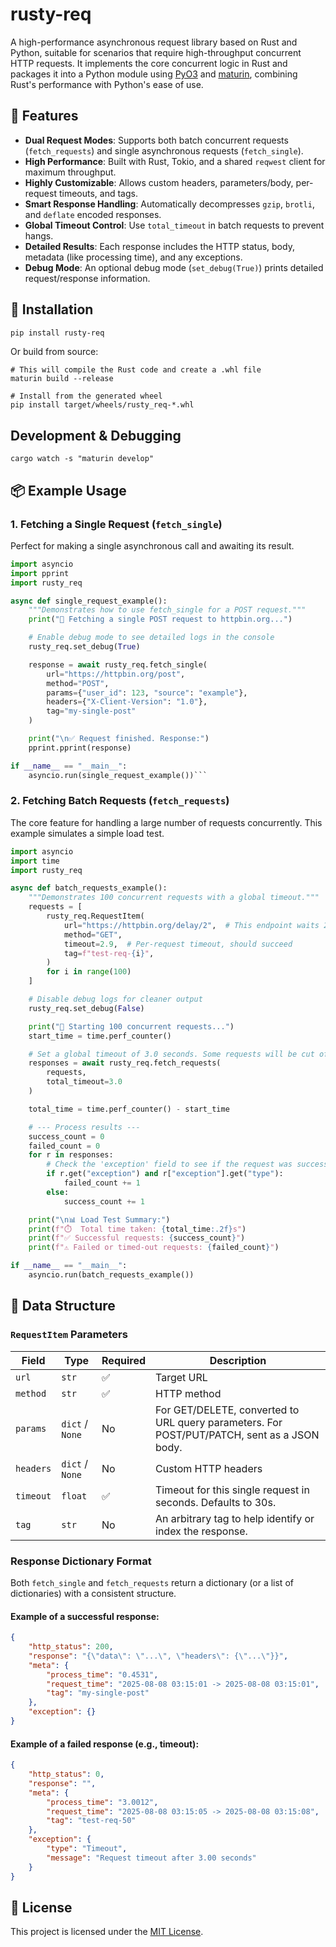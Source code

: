 # rusty-req

A high-performance asynchronous request library based on Rust and Python, suitable for scenarios that require high-throughput concurrent HTTP requests. It implements the core concurrent logic in Rust and packages it into a Python module using [PyO3](https://pyo3.rs/) and [maturin](https://github.com/PyO3/maturin), combining Rust's performance with Python's ease of use.

## 🚀 Features

- **Dual Request Modes**: Supports both batch concurrent requests (`fetch_requests`) and single asynchronous requests (`fetch_single`).
- **High Performance**: Built with Rust, Tokio, and a shared `reqwest` client for maximum throughput.
- **Highly Customizable**: Allows custom headers, parameters/body, per-request timeouts, and tags.
- **Smart Response Handling**: Automatically decompresses `gzip`, `brotli`, and `deflate` encoded responses.
- **Global Timeout Control**: Use `total_timeout` in batch requests to prevent hangs.
- **Detailed Results**: Each response includes the HTTP status, body, metadata (like processing time), and any exceptions.
- **Debug Mode**: An optional debug mode (`set_debug(True)`) prints detailed request/response information.

## 🔧 Installation

```bash
pip install rusty-req
```

Or build from source:
```
# This will compile the Rust code and create a .whl file
maturin build --release

# Install from the generated wheel
pip install target/wheels/rusty_req-*.whl
```

## Development & Debugging
```
cargo watch -s "maturin develop"
```

## 📦 Example Usage
### 1. Fetching a Single Request (`fetch_single`)
Perfect for making a single asynchronous call and awaiting its result.

```python
import asyncio
import pprint
import rusty_req

async def single_request_example():
    """Demonstrates how to use fetch_single for a POST request."""
    print("🚀 Fetching a single POST request to httpbin.org...")

    # Enable debug mode to see detailed logs in the console
    rusty_req.set_debug(True)

    response = await rusty_req.fetch_single(
        url="https://httpbin.org/post",
        method="POST",
        params={"user_id": 123, "source": "example"},
        headers={"X-Client-Version": "1.0"},
        tag="my-single-post"
    )

    print("\n✅ Request finished. Response:")
    pprint.pprint(response)

if __name__ == "__main__":
    asyncio.run(single_request_example())```
```

### 2. Fetching Batch Requests (`fetch_requests`)

The core feature for handling a large number of requests concurrently. This example simulates a simple load test.
```python
import asyncio
import time
import rusty_req

async def batch_requests_example():
    """Demonstrates 100 concurrent requests with a global timeout."""
    requests = [
        rusty_req.RequestItem(
            url="https://httpbin.org/delay/2",  # This endpoint waits 2 seconds
            method="GET",
            timeout=2.9,  # Per-request timeout, should succeed
            tag=f"test-req-{i}",
        )
        for i in range(100)
    ]

    # Disable debug logs for cleaner output
    rusty_req.set_debug(False)

    print("🚀 Starting 100 concurrent requests...")
    start_time = time.perf_counter()

    # Set a global timeout of 3.0 seconds. Some requests will be cut off.
    responses = await rusty_req.fetch_requests(
        requests,
        total_timeout=3.0
    )

    total_time = time.perf_counter() - start_time

    # --- Process results ---
    success_count = 0
    failed_count = 0
    for r in responses:
        # Check the 'exception' field to see if the request was successful
        if r.get("exception") and r["exception"].get("type"):
            failed_count += 1
        else:
            success_count += 1

    print("\n📊 Load Test Summary:")
    print(f"⏱️  Total time taken: {total_time:.2f}s")
    print(f"✅ Successful requests: {success_count}")
    print(f"⚠️ Failed or timed-out requests: {failed_count}")

if __name__ == "__main__":
    asyncio.run(batch_requests_example())
```

## 🧱 Data Structure

### `RequestItem` Parameters

| Field     | Type             | Required | Description                                         |
|------------|------------------|------|--------------------------------------------|
| `url`      | `str`            | ✅   | Target URL                                 |
| `method`   | `str`            | ✅   | HTTP method        |
| `params`   | `dict` / `None`  | No   | For GET/DELETE, converted to URL query parameters. For POST/PUT/PATCH, sent as a JSON body. |
| `headers`  | `dict` / `None`  | No   | Custom HTTP headers                        |
| `timeout`  | `float`          | ✅   | Timeout for this single request in seconds. Defaults to 30s.  |
| `tag`      | `str`            | No   | An arbitrary tag to help identify or index the response.    |

### Response Dictionary Format
Both `fetch_single` and `fetch_requests` return a dictionary (or a list of dictionaries) with a consistent structure.

#### Example of a successful response:
```json
{
    "http_status": 200,
    "response": "{\"data\": \"...\", \"headers\": {\"...\"}}",
    "meta": {
        "process_time": "0.4531",
        "request_time": "2025-08-08 03:15:01 -> 2025-08-08 03:15:01",
        "tag": "my-single-post"
    },
    "exception": {}
}
```

#### Example of a failed response (e.g., timeout):
```json
{
    "http_status": 0,
    "response": "",
    "meta": {
        "process_time": "3.0012",
        "request_time": "2025-08-08 03:15:05 -> 2025-08-08 03:15:08",
        "tag": "test-req-50"
    },
    "exception": {
        "type": "Timeout",
        "message": "Request timeout after 3.00 seconds"
    }
}
```

## 📄 License
This project is licensed under the [MIT License](https://opensource.org/license/MIT).
